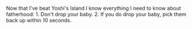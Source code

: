 Now that I've beat Yoshi's Island I know everything I need to know about fatherhood: 1. Don't drop your baby. 2. If you do drop your baby, pick them back up within 10 seconds.

